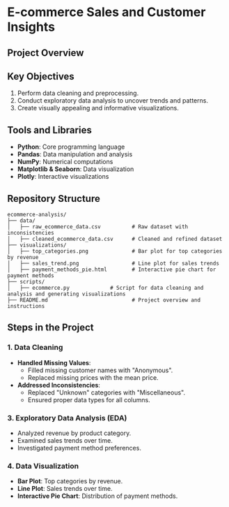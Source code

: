 # E-commerce Sales and Customer Insights

## Project Overview

## Key Objectives
1. Perform data cleaning and preprocessing.
2. Conduct exploratory data analysis to uncover trends and patterns.
3. Create visually appealing and informative visualizations.

## Tools and Libraries
- **Python**: Core programming language
- **Pandas**: Data manipulation and analysis
- **NumPy**: Numerical computations
- **Matplotlib & Seaborn**: Data visualization
- **Plotly**: Interactive visualizations

## Repository Structure
```
ecommerce-analysis/
├── data/
│   ├── raw_ecommerce_data.csv          # Raw dataset with inconsistencies
│   ├── cleaned_ecommerce_data.csv      # Cleaned and refined dataset
├── visualizations/
│   ├── top_categories.png              # Bar plot for top categories by revenue
│   ├── sales_trend.png                 # Line plot for sales trends
│   ├── payment_methods_pie.html        # Interactive pie chart for payment methods
├── scripts/
│   ├── ecommerce.py             # Script for data cleaning and analysis and generating visualizations
├── README.md                           # Project overview and instructions
```

## Steps in the Project

### 1. Data Cleaning
- **Handled Missing Values**:
  - Filled missing customer names with "Anonymous".
  - Replaced missing prices with the mean price.
- **Addressed Inconsistencies**:
  - Replaced "Unknown" categories with "Miscellaneous".
  - Ensured proper data types for all columns.

### 3. Exploratory Data Analysis (EDA)
- Analyzed revenue by product category.
- Examined sales trends over time.
- Investigated payment method preferences.

### 4. Data Visualization
- **Bar Plot**: Top categories by revenue.
- **Line Plot**: Sales trends over time.
- **Interactive Pie Chart**: Distribution of payment methods.
